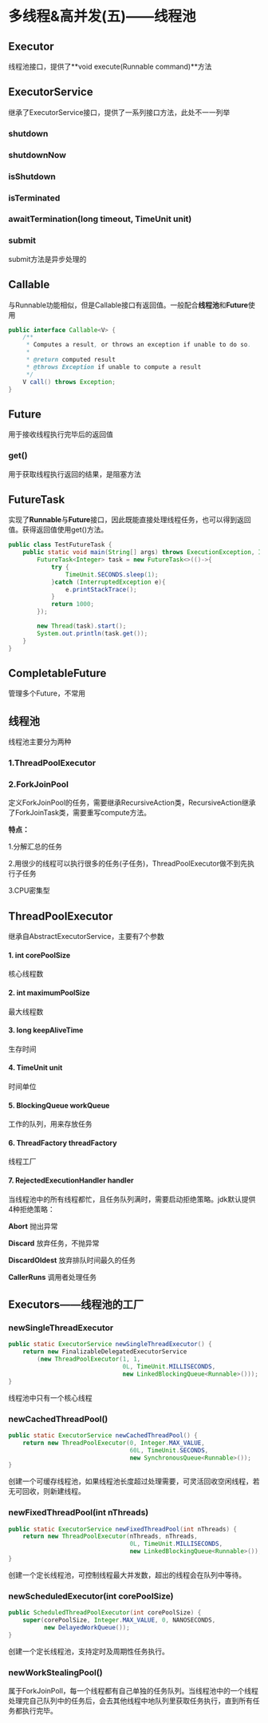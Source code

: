 # 多线程&高并发(五)——线程池

## Executor

线程池接口，提供了**void execute(Runnable command)**方法



## ExecutorService

继承了ExecutorService接口，提供了一系列接口方法，此处不一一列举

### shutdown

### shutdownNow

### isShutdown

### isTerminated

### awaitTermination(long timeout, TimeUnit unit)

### submit

submit方法是异步处理的



## Callable

与Runnable功能相似，但是Callable接口有返回值。一般配合**线程池**和**Future**使用

```java
public interface Callable<V> {
    /**
     * Computes a result, or throws an exception if unable to do so.
     *
     * @return computed result
     * @throws Exception if unable to compute a result
     */
    V call() throws Exception;
}
```



## Future

用于接收线程执行完毕后的返回值

### get()

用于获取线程执行返回的结果，是阻塞方法



## FutureTask

实现了**Runnable**与**Future**接口，因此既能直接处理线程任务，也可以得到返回值。获得返回值使用get()方法。

```java
public class TestFutureTask {
    public static void main(String[] args) throws ExecutionException, InterruptedException {
        FutureTask<Integer> task = new FutureTask<>(()->{
            try {
                TimeUnit.SECONDS.sleep(1);
            }catch (InterruptedException e){
                e.printStackTrace();
            }
            return 1000;
        });

        new Thread(task).start();
        System.out.println(task.get());
    }
}
```



## CompletableFuture

管理多个Future，不常用



## 线程池

线程池主要分为两种

### 1.ThreadPoolExecutor

### 2.ForkJoinPool

定义ForkJoinPool的任务，需要继承RecursiveAction类，RecursiveAction继承了ForkJoinTask类，需要重写compute方法。

**特点：**

1.分解汇总的任务

2.用很少的线程可以执行很多的任务(子任务)，ThreadPoolExecutor做不到先执行子任务

3.CPU密集型



## ThreadPoolExecutor

继承自AbstractExecutorService，主要有7个参数

#### **1. int corePoolSize**

核心线程数

#### **2. int maximumPoolSize**

最大线程数

#### **3. long keepAliveTime**

生存时间

#### **4. TimeUnit unit**

时间单位

#### **5. BlockingQueue workQueue**

工作的队列，用来存放任务

#### **6. ThreadFactory threadFactory**

线程工厂

#### **7. RejectedExecutionHandler handler**

当线程池中的所有线程都忙，且任务队列满时，需要启动拒绝策略。jdk默认提供4种拒绝策略：

**Abort**	抛出异常

**Discard**	放弃任务，不抛异常

**DiscardOldest**	放弃排队时间最久的任务

**CallerRuns**	调用者处理任务



## Executors——线程池的工厂

### newSingleThreadExecutor

```java
public static ExecutorService newSingleThreadExecutor() {
    return new FinalizableDelegatedExecutorService
        (new ThreadPoolExecutor(1, 1,
                                0L, TimeUnit.MILLISECONDS,
                                new LinkedBlockingQueue<Runnable>()));
}
```

线程池中只有一个核心线程



### newCachedThreadPool()

```java
public static ExecutorService newCachedThreadPool() {
    return new ThreadPoolExecutor(0, Integer.MAX_VALUE,
                                  60L, TimeUnit.SECONDS,
                                  new SynchronousQueue<Runnable>());
}
```

创建一个可缓存线程池，如果线程池长度超过处理需要，可灵活回收空闲线程，若无可回收，则新建线程。



### newFixedThreadPool(int nThreads)

```java
public static ExecutorService newFixedThreadPool(int nThreads) {
    return new ThreadPoolExecutor(nThreads, nThreads,
                                  0L, TimeUnit.MILLISECONDS,
                                  new LinkedBlockingQueue<Runnable>());
}
```

创建一个定长线程池，可控制线程最大并发数，超出的线程会在队列中等待。



### newScheduledExecutor(int corePoolSize)

```java
public ScheduledThreadPoolExecutor(int corePoolSize) {
    super(corePoolSize, Integer.MAX_VALUE, 0, NANOSECONDS,
          new DelayedWorkQueue());
}
```

创建一个定长线程池，支持定时及周期性任务执行。



### newWorkStealingPool()

属于ForkJoinPoll，每一个线程都有自己单独的任务队列。当线程池中的一个线程处理完自己队列中的任务后，会去其他线程中地队列里获取任务执行，直到所有任务都执行完毕。